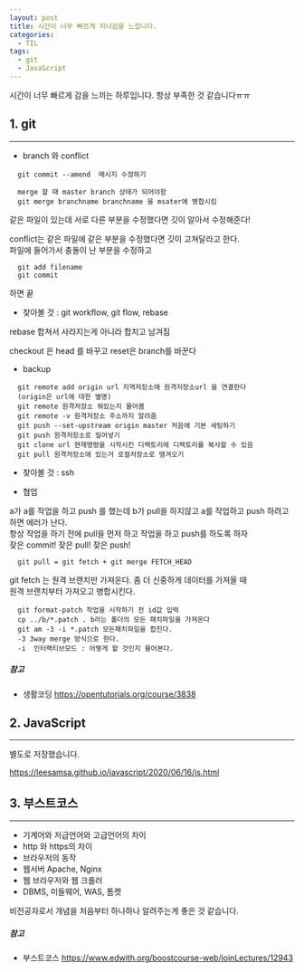 ```yaml
---
layout: post
title: 시간이 너무 빠르게 지나감을 느낍니다.
categories:
  - TIL
tags:
  - git
  - JavaScript
---
```



시간이 너무 빠르게 감을 느끼는 하루입니다. 항상 부족한 것 같습니다ㅠㅠ

## 1. git
---
+ branch 와 conflict

```
  git commit --amend  메시지 수정하기

  merge 할 때 master branch 상태가 되어야함  
  git merge branchname branchname 을 msater에 병합시킴
```

같은 파일이 있는데 서로 다른 부분을 수정했다면 깃이 알아서 수정해준다!

conflict는 같은 파일에 같은 부분을 수정했다면 깃이 고쳐달라고 한다.  
파일에 들어가서 충돌이 난 부분을 수정하고

```
  git add filename  
  git commit
```

하면 끝

  - 찾아볼 것 : git workflow, git flow, rebase

rebase 합쳐서 사라지는게 아니라 합치고 남겨짐

checkout 은 head 를 바꾸고 reset은 branch를 바꾼다

+ backup

```
  git remote add origin url 지역저장소에 원격저장소url 을 연결한다
  (origin은 url에 대한 별명)
  git remote 원격저장소 뭐있는지 물어봄
  git remote -v 원격저장소 주소까지 알려줌
  git push --set-upstream origin master 처음에 기본 세팅하기
  git push 원격저장소로 밀어넣기
  git clone url 현재명령을 시작시킨 디렉토리에 디렉토리를 복사할 수 있음
  git pull 원격저장소에 있는거 로컬저장소로 땡겨오기
```

  - 찾아볼 것 : ssh

+ 협업

a가 a를 작업을 하고 push 를 했는데 b가 pull을 하지않고 a를 작업하고 push 하려고 하면 에러가 난다.  
항상 작업을 하기 전에 pull을 먼저 하고 작업을 하고 push를 하도록 하자  
잦은 commit! 잦은 pull! 잦은 push!

```
  git pull = git fetch + git merge FETCH_HEAD
```

git fetch 는 원격 브랜치만 가져온다. 좀 더 신중하게 데이터를 가져올 때  
원격 브랜치부터 가져오고 병합시킨다.

```
  git format-patch 작업을 시작하기 전 id값 입력
  cp ../b/*.patch . b라는 폴더의 모든 패치파일을 가져온다
  git am -3 -i *.patch 모든패치파일을 합친다.
  -3 3way merge 방식으로 한다.
  -i  인터랙티브모드 : 어떻게 할 것인지 물어본다.
```
  
##### 참고
* 생활코딩 <https://opentutorials.org/course/3838>


## 2. JavaScript
---

별도로 저장했습니다.

<https://leesamsa.github.io/javascript/2020/06/16/js.html>

## 3. 부스트코스
---

+ 기계어와 저급언어와 고급언어의 차이
+ http 와 https의 차이
+ 브라우저의 동작
+ 웹서버 Apache, Nginx
+ 웹 브라우저와 웹 크롤러
+ DBMS, 미들웨어, WAS, 톰켓

비전공자로서 개념을 처음부터 하나하나 알려주는게 좋은 것 같습니다.
  
##### 참고
* 부스트코스 <https://www.edwith.org/boostcourse-web/joinLectures/12943>